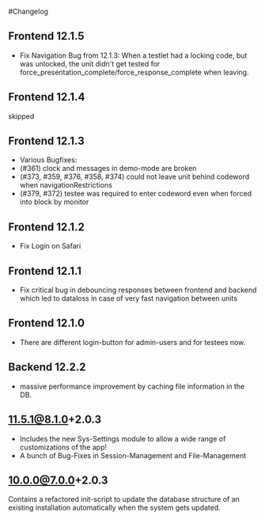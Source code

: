 #Changelog

## Frontend 12.1.5
* Fix Navigation Bug from 12.1.3: When a testlet had a locking code, but was unlocked, the unit didn't get tested
  for force_presentation_complete/force_response_complete when leaving.

## Frontend 12.1.4
skipped

## Frontend 12.1.3
* Various Bugfixes:
* (#361) clock and messages in demo-mode are broken
* (#373, #359, #376, #358, #374) could not leave unit behind codeword when navigationRestrictions
* (#379, #372) testee was required to enter codeword even when forced into block by monitor

## Frontend 12.1.2
* Fix Login on Safari

## Frontend 12.1.1
* Fix critical bug in debouncing responses between frontend and backend which led to dataloss in case of very fast
  navigation between units

## Frontend 12.1.0
* There are different login-button for admin-users and for testees now.

## Backend 12.2.2
* massive performance improvement by caching file information in the DB.


## 11.5.1@8.1.0+2.0.3

* Includes the new Sys-Settings module to allow a wide range of customizations of the app!
* A bunch of Bug-Fixes in Session-Management and File-Management


## 10.0.0@7.0.0+2.0.3

Contains a refactored init-script to update the database structure 
of an existing installation automatically when the system gets updated. 

